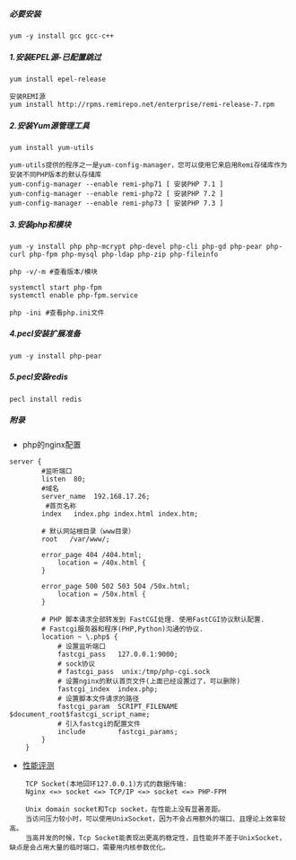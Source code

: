 ##### 必要安装
    yum -y install gcc gcc-c++

##### 1.安装EPEL源-已配置跳过
    yum install epel-release
    
    安装REMI源
    yum install http://rpms.remirepo.net/enterprise/remi-release-7.rpm

##### 2.安装Yum源管理工具
    yum install yum-utils
    
    yum-utils提供的程序之一是yum-config-manager，您可以使用它来启用Remi存储库作为安装不同PHP版本的默认存储库
    yum-config-manager --enable remi-php71 [ 安装PHP 7.1 ]
    yum-config-manager --enable remi-php72 [ 安装PHP 7.2 ]
    yum-config-manager --enable remi-php73 [ 安装PHP 7.3 ]

##### 3.安装php和模块
    yum -y install php php-mcrypt php-devel php-cli php-gd php-pear php-curl php-fpm php-mysql php-ldap php-zip php-fileinfo
    
    php -v/-m #查看版本/模块
    
    systemctl start php-fpm
    systemctl enable php-fpm.service
    
    php -ini #查看php.ini文件
    
##### 4.pecl安装扩展准备
    yum -y install php-pear
    
##### 5.pecl安装redis
    pecl install redis
    
##### 附录
- php的nginx配置
```
server {
        #监听端口
        listen  80;
        #域名
        server_name  192.168.17.26;
         #首页名称
        index   index.php index.html index.htm;

        # 默认网站根目录（www目录）
        root   /var/www/;

        error_page 404 /404.html;
            location = /40x.html {
        }

        error_page 500 502 503 504 /50x.html;
            location = /50x.html {
        }

        # PHP 脚本请求全部转发到 FastCGI处理. 使用FastCGI协议默认配置.
        # Fastcgi服务器和程序(PHP,Python)沟通的协议.
        location ~ \.php$ {
            # 设置监听端口
            fastcgi_pass   127.0.0.1:9000;
            # sock协议
            # fastcgi_pass  unix:/tmp/php-cgi.sock
            # 设置nginx的默认首页文件(上面已经设置过了，可以删除)
            fastcgi_index  index.php;
            # 设置脚本文件请求的路径
            fastcgi_param  SCRIPT_FILENAME  $document_root$fastcgi_script_name;
            # 引入fastcgi的配置文件
            include        fastcgi_params;
        }
    }
```
- [性能评测](https://blog.csdn.net/liv2005/article/details/7741732)
```
    TCP Socket(本地回环127.0.0.1)方式的数据传输:
    Nginx <=> socket <=> TCP/IP <=> socket <=> PHP-FPM
    
    Unix domain socket和Tcp socket，在性能上没有显著差距。
    当访问压力较小时，可以使用UnixSocket，因为不会占用额外的端口、且理论上效率较高。
    当高并发的时候，Tcp Socket能表现出更高的稳定性，且性能并不差于UnixSocket，缺点是会占用大量的临时端口，需要用内核参数优化。
```
